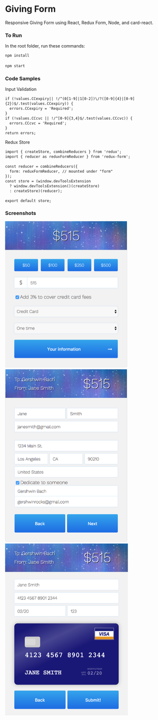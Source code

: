 # Giving Form

Responsive Giving Form using React, Redux Form, Node, and card-react.




### To Run
In the root folder, run these commands:
```sh
npm install

npm start
```


### Code Samples

Input Validation

```
if (!values.CCexpiry|| !/^(0[1-9]|1[0-2])\/?([0-9]{4}|[0-9]{2})$/.test(values.CCexpiry)) {
  errors.CCexpiry = 'Required';
}
if (!values.CCcvc || !/^[0-9]{3,4}$/.test(values.CCcvc)) {
  errors.CCcvc = 'Required';
}
return errors;
```
Redux Store
```
import { createStore, combineReducers } from 'redux';
import { reducer as reduxFormReducer } from 'redux-form';

const reducer = combineReducers({
  form: reduxFormReducer, // mounted under "form"
});
const store = (window.devToolsExtension
  ? window.devToolsExtension()(createStore)
  : createStore)(reducer);

export default store;
```

### Screenshots

<img src="https://github.com/anushkadoyan/Giving-Form/blob/master/src/screenshots/first-page.png" width="400">
<img src="https://github.com/anushkadoyan/Giving-Form/blob/master/src/screenshots/second-page.png" width="400">
<img src="https://github.com/anushkadoyan/Giving-Form/blob/master/src/screenshots/third-page.png" width="400">



